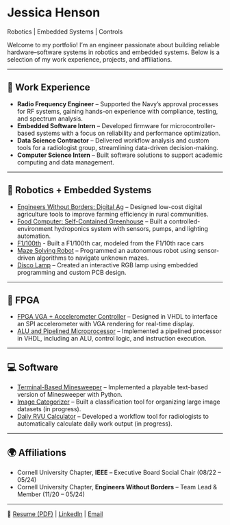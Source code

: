 # Jessica Henson
Robotics | Embedded Systems | Controls 

Welcome to my portfolio! I’m an engineer passionate about building reliable hardware–software systems in robotics and embedded systems. Below is a selection of my work experience, projects, and affiliations.  

---

## 💼 Work Experience
- **Radio Frequency Engineer** – Supported the Navy’s approval processes for RF systems, gaining hands-on experience with compliance, testing, and spectrum analysis.  
- **Embedded Software Intern** – Developed firmware for microcontroller-based systems with a focus on reliability and performance optimization.  
- **Data Science Contractor** – Delivered workflow analysis and custom tools for a radiologist group, streamlining data-driven decision-making.  
- **Computer Science Intern** – Built software solutions to support academic computing and data management.  

---

## 🤖 Robotics + Embedded Systems
- [Engineers Without Borders: Digital Ag](https://ewb-dig-ag.org/) – Designed low-cost digital agriculture tools to improve farming efficiency in rural communities.
- [Food Computer: Self-Contained Greenhouse](https://github.com/JessicaHenson01/FoodComputer.git) – Built a controlled-environment hydroponics system with sensors, pumps, and lighting automation.  
- [F1/100th](annotated-Final%20Report%20ECE%206960.pdf) - Built a F1/100th car, modeled from the F1/10th race cars
- [Maze Solving Robot](https://github.com/JessicaHenson01/MazeBot/tree/main) – Programmed an autonomous robot using sensor-driven algorithms to navigate unknown mazes.  
- [Disco Lamp](https://github.com/JessicaHenson01/DiscoLamp.git) – Created an interactive RGB lamp using embedded programming and custom PCB design.   

---

## 🔲 FPGA
- [FPGA VGA + Accelerometer Controller](https://github.com/JessicaHenson01/checkerboard.git) – Designed in VHDL to interface an SPI accelerometer with VGA rendering for real-time display.  
- [ALU and Pipelined Microprocessor](https://github.com/JessicaHenson01/VerilogProjects.git) – Implemented a pipelined processor in VHDL, including an ALU, control logic, and instruction execution. 

---

## 💻 Software
- [Terminal-Based Minesweeper](https://github.com/JessicaHenson01/TerminalMinesweeper) – Implemented a playable text-based version of Minesweeper with Python.  
- [Image Categorizer]() – Built a classification tool for organizing large image datasets (in progress).  
- [Daily RVU Calculator]() – Developed a workflow tool for radiologists to automatically calculate daily work output (in progress).  

---

## 🌍 Affiliations
- Cornell University Chapter, **IEEE** – Executive Board Social Chair (08/22 – 05/24)  
- Cornell University Chapter, **Engineers Without Borders** – Team Lead & Member (11/20 – 05/24)  

---

📄 [Resume (PDF)](Resume_09_21_2025.pdf) | [LinkedIn](https://www.linkedin.com/in/jessicanhenson/) | [Email](mailto:jnh84@cornell.edu)
